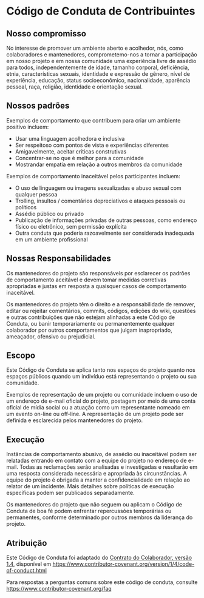 # Código de Conduta de Contribuintes

## Nosso compromisso

No interesse de promover um ambiente aberto e acolhedor, nós, como colaboradores 
e mantenedores, comprometemo-nos a tornar a participação em nosso projeto e em 
nossa comunidade uma experiência livre de assédio para todos, independentemente
de idade, tamanho corporal, deficiência, etnia, características sexuais, identidade
e expressão de gênero, nível de experiência, educação, status socioeconômico,
nacionalidade, aparência pessoal, raça, religião, identidade e orientação sexual.

## Nossos padrões

Exemplos de comportamento que contribuem para criar um ambiente positivo incluem:


* Usar uma linguagem acolhedora e inclusiva
* Ser respeitoso com pontos de vista e experiências diferentes
* Amigavelmente, aceitar críticas construtivas
* Concentrar-se no que é melhor para a comunidade
* Mostrandar empatia em relação a outros membros da comunidade

Exemplos de comportamento inaceitável pelos participantes incluem:

* O uso de linguagem ou imagens sexualizadas e abuso sexual com qualquer pessoa
* Trolling, insultos / comentários depreciativos e ataques pessoais ou políticos
* Assédio público ou privado
* Publicação de informações privadas de outras pessoas, como endereço físico ou
eletrônico, sem permissão explícita
* Outra conduta que poderia razoavelmente ser considerada inadequada em um
ambiente profissional

## Nossas Responsabilidades

Os mantenedores do projeto são responsáveis ​​por esclarecer os padrões de
comportamento aceitável e devem tomar medidas corretivas apropriadas e justas
em resposta a quaisquer casos de comportamento inaceitável.


Os mantenedores do projeto têm o direito e a responsabilidade de remover, 
editar ou rejeitar comentários, commits, códigos, edições do wiki, questões
e outras contribuições que não estejam alinhadas a este Código de Conduta,
ou banir temporariamente ou permanentemente qualquer colaborador por outros
comportamentos que julgam inapropriado, ameaçador, ofensivo ou prejudicial.

## Escopo

Este Código de Conduta se aplica tanto nos espaços do projeto quanto nos espaços
públicos quando um indivíduo está representando o projeto ou sua comunidade. 

Exemplos de representação de um projeto ou comunidade incluem o uso de um endereço
de e-mail oficial do projeto, postagem por meio de uma conta oficial de mídia social
ou a atuação como um representante nomeado em um evento on-line ou off-line.
A representação de um projeto pode ser definida e esclarecida pelos mantenedores
do projeto.

## Execução

Instâncias de comportamento abusivo, de assédio ou inaceitável podem ser relatadas
entrando em contato com a equipe do projeto no endereço de e-mail. Todas as reclamações
serão analisadas e investigadas e resultarão em uma resposta considerada necessária
e apropriada às circunstâncias. A equipe do projeto é obrigada a manter a
confidencialidade em relação ao relator de um incidente. Mais detalhes sobre
políticas de execução específicas podem ser publicados separadamente.

Os mantenedores do projeto que não seguem ou aplicam o Código de Conduta de boa fé
podem enfrentar repercussões temporárias ou permanentes, conforme determinado por
outros membros da liderança do projeto.

## Atribuição

Este Código de Conduta foi adaptado do [Contrato do Colaborador, versão 1.4][homepage], 
disponível em https://www.contributor-covenant.org/version/1/4/code-of-conduct.html

[homepage]: https://www.contributor-covenant.org

Para respostas a perguntas comuns sobre este código de conduta, consulte
https://www.contributor-covenant.org/faq

